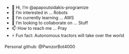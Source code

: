 - 👋 Hi, I’m @apapoutsidakis-programize
- 👀 I’m interested in ... Robots
- 🌱 I’m currently learning ... AWS
- 💞️ I’m looking to collaborate on ... Stuff
- 📫 How to reach me ... Pray
- ⚡ Fun fact: Autonomous tractors will take over the world

Personal github: @PwnzorBot4000
